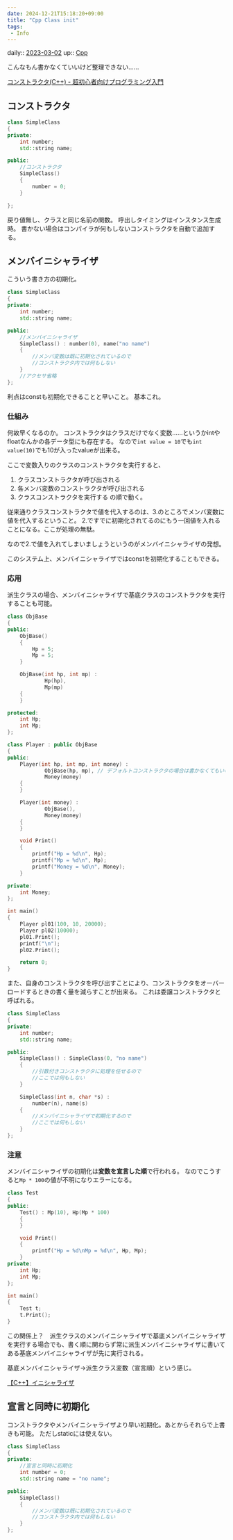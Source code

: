 ```yaml
---
date: 2024-12-21T15:18:20+09:00
title: "Cpp Class init"
tags:
 - Info
---
```


daily:: [2023-03-02](/Daily_Note/2023-03-02.md)
up:: [Cpp](../Bar/Program/Cpp.md)

こんなもん書かなくていいけど整理できない……

[コンストラクタ(C++) - 超初心者向けプログラミング入門](https://programming.pc-note.net/cpp/constructor.html)

## コンストラクタ

```cpp
class SimpleClass
{
private:
    int number;
    std::string name;

public:
    //コンストラクタ
    SimpleClass()
    {
        number = 0;
    }

};
```
戻り値無し、クラスと同じ名前の関数。
呼出しタイミングはインスタンス生成時。
書かない場合はコンパイラが何もしないコンストラクタを自動で追加する。

## メンバイニシャライザ
こういう書き方の初期化。

```cpp
class SimpleClass
{
private:
    int number;
    std::string name;

public:
    //メンバイニシャライザ
    SimpleClass() : number(0), name("no name")
    {
        //メンバ変数は既に初期化されているので
        //コンストラクタ内では何もしない
    }
	//アクセサ省略
};
```

利点はconstも初期化できることと早いこと。
基本これ。

### 仕組み
何故早くなるのか。
コンストラクタはクラスだけでなく変数……というかintやfloatなんかの各データ型にも存在する。
なので`int value = 10`でも`int value(10)`でも10が入ったvalueが出来る。

ここで変数入りのクラスのコンストラクタを実行すると、
1. クラスコンストラクタが呼び出される
2. 各メンバ変数のコンストラクタが呼び出される
3. クラスコンストラクタを実行する
の順で動く。

従来通りクラスコンストラクタで値を代入するのは、3.のところでメンバ変数に値を代入するということ。
2.ですでに初期化されてるのにもう一回値を入れることになる。ここが処理の無駄。

なので2.で値を入れてしまいましょうというのがメンバイニシャライザの発想。

このシステム上、メンバイニシャライザではconstを初期化することもできる。


### 応用
派生クラスの場合、メンバイニシャライザで基底クラスのコンストラクタを実行することも可能。

```cpp
class ObjBase
{
public:
	ObjBase()
	{
		Hp = 5;
		Mp = 5;
	}

	ObjBase(int hp, int mp) : 
			Hp(hp), 
			Mp(mp) 
	{
	}

protected:
	int Hp;
	int Mp;
};

class Player : public ObjBase
{
public:
	Player(int hp, int mp, int money) : 
			ObjBase(hp, mp), // デフォルトコンストラクタの場合は書かなくてもいい
			Money(money)
	{
	}

	Player(int money) :
			ObjBase(),
			Money(money)
	{
	}

	void Print()
	{
		printf("Hp = %d\n", Hp);
		printf("Mp = %d\n", Mp);
		printf("Money = %d\n", Money);
	}

private:
	int Money;
};

int main()
{
	Player pl01(100, 10, 20000);
	Player pl02(10000);
	pl01.Print();
	printf("\n");
	pl02.Print();

	return 0;
}
```

また、自身のコンストラクタを呼び出すことにより、コンストラクタをオーバーロードするときの書く量を減らすことが出来る。
これは委譲コンストラクタと呼ばれる。

```cpp
class SimpleClass
{
private:
    int number;
    std::string name;

public:
    SimpleClass() : SimpleClass(0, "no name")
    {
        //引数付きコンストラクタに処理を任せるので
        //ここでは何もしない
    }

    SimpleClass(int n, char *s) : 
        number(n), name(s)
    {
        //メンバイニシャライザで初期化するので
        //ここでは何もしない
    }
};
```



### 注意
メンバイニシャライザの初期化は**変数を宣言した順**で行われる。
なのでこうすると`Mp * 100`の値が不明になりエラーになる。

```cpp
class Test
{
public:
	Test() : Mp(10), Hp(Mp * 100)
	{
	}

	void Print()
	{
		printf("Hp = %d\nMp = %d\n", Hp, Mp);
	}
private:
	int Hp;
	int Mp;
};

int main()
{
	Test t;
	t.Print();
}
```

この関係上？　派生クラスのメンバイニシャライザで基底メンバイニシャライザを実行する場合でも、書く順に関わらず常に派生メンバイニシャライザに書いてある基底メンバイニシャライザが先に実行される。

基底メンバイニシャライザ→派生クラス変数（宣言順）という感じ。

[【C++】イニシャライザ](https://yttm-work.jp/lang/cpp/cpp_0011.html)

## 宣言と同時に初期化
コンストラクタやメンバイニシャライザより早い初期化。あとからそれらで上書きも可能。
ただしstaticには使えない。

```cpp
class SimpleClass
{
private:
    //宣言と同時に初期化
    int number = 0;
    std::string name = "no name";

public:
    SimpleClass()
    {
        //メンバ変数は既に初期化されているので
        //コンストラクタ内では何もしない
    }
};
```